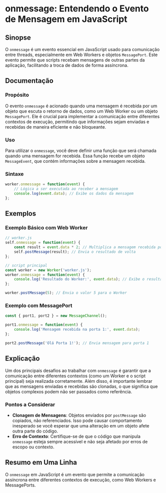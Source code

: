 <!--
Meta Description: # onmessage: Entendendo o Evento de Mensagem em JavaScript ## Sinopse O `onmessage` é um evento essencial em JavaScript usado para comunicação entre t...
Meta Keywords: que, worker, onmessage, mensagem, event
-->

# onmessage: Entendendo o Evento de Mensagem em JavaScript

## Sinopse
O `onmessage` é um evento essencial em JavaScript usado para comunicação entre threads, especialmente em Web Workers e objetos `MessagePort`. Este evento permite que scripts recebam mensagens de outras partes da aplicação, facilitando a troca de dados de forma assíncrona.

## Documentação

### Propósito
O evento `onmessage` é acionado quando uma mensagem é recebida por um objeto que escuta o retorno de dados, como um Web Worker ou um objeto `MessagePort`. Ele é crucial para implementar a comunicação entre diferentes contextos de execução, permitindo que informações sejam enviadas e recebidas de maneira eficiente e não bloqueante.

### Uso
Para utilizar o `onmessage`, você deve definir uma função que será chamada quando uma mensagem for recebida. Essa função recebe um objeto `MessageEvent`, que contém informações sobre a mensagem recebida.

### Sintaxe
```javascript
worker.onmessage = function(event) {
    // Lógica a ser executada ao receber a mensagem
    console.log(event.data); // Exibe os dados da mensagem
};
```

## Exemplos

### Exemplo Básico com Web Worker
```javascript
// worker.js
self.onmessage = function(event) {
    const result = event.data * 2; // Multiplica a mensagem recebida por 2
    self.postMessage(result); // Envia o resultado de volta
};

// script principal
const worker = new Worker('worker.js');
worker.onmessage = function(event) {
    console.log('Resultado do Worker:', event.data); // Exibe o resultado recebido
};

worker.postMessage(5); // Envia o valor 5 para o Worker
```

### Exemplo com MessagePort
```javascript
const { port1, port2 } = new MessageChannel();

port1.onmessage = function(event) {
    console.log('Mensagem recebida na porta 1:', event.data);
};

port2.postMessage('Olá Porta 1!'); // Envia mensagem para porta 1
```

## Explicação
Um dos principais desafios ao trabalhar com `onmessage` é garantir que a comunicação entre diferentes contextos (como um Worker e o script principal) seja realizada corretamente. Além disso, é importante lembrar que as mensagens enviadas e recebidas são clonadas, o que significa que objetos complexos podem não ser passados como referência. 

### Pontos a Considerar
- **Clonagem de Mensagens**: Objetos enviados por `postMessage` são copiados, não referenciados. Isso pode causar comportamento inesperado se você esperar que uma alteração em um objeto afete outra parte do código.
- **Erro de Contexto**: Certifique-se de que o código que manipula `onmessage` esteja sempre acessível e não seja afetado por erros de escopo ou contexto.

## Resumo em Uma Linha
O `onmessage` em JavaScript é um evento que permite a comunicação assíncrona entre diferentes contextos de execução, como Web Workers e MessagePorts.
